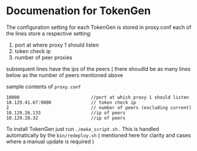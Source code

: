 # Documenation for TokenGen

The configuration setting for each TokenGen is stored in proxy.conf
each of the lines store a respective setting:

1. port at where proxy 1 should listen
2. token check ip
3. number of peer proxies

subsequent lines have the ips of the peers ( there shoudld be as many lines
below as the number of peers mentioned above

sample contents of `proxy.conf`

    10000                           //port at which proxy 1 should listen
    10.129.41.67:9000               // token check ip
    2                               // number of peers (excluding current)
    10.129.26.133                   //ip of peers
    10.129.28.32                    //ip of peers


To install TokenGen just run `./make_script.sh` .
This is handled automatically by the `bin/redeploy.sh`
( mentioned here for clarity and cases where a manual update is required )


